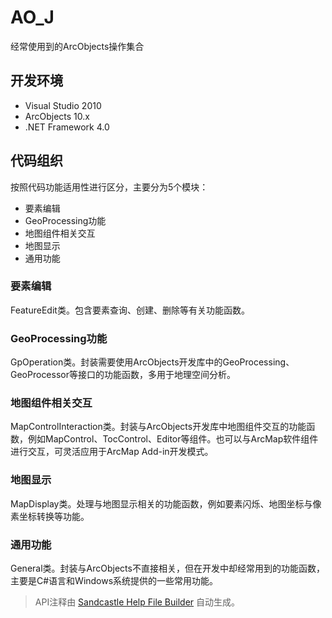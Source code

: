 # AO_J
经常使用到的ArcObjects操作集合

## 开发环境
* Visual Studio 2010
* ArcObjects 10.x
* .NET Framework 4.0

## 代码组织
按照代码功能适用性进行区分，主要分为5个模块：
* 要素编辑
* GeoProcessing功能
* 地图组件相关交互
* 地图显示
* 通用功能

### 要素编辑
FeatureEdit类。包含要素查询、创建、删除等有关功能函数。

### GeoProcessing功能
GpOperation类。封装需要使用ArcObjects开发库中的GeoProcessing、GeoProcessor等接口的功能函数，多用于地理空间分析。

### 地图组件相关交互
MapControlInteraction类。封装与ArcObjects开发库中地图组件交互的功能函数，例如MapControl、TocControl、Editor等组件。也可以与ArcMap软件组件进行交互，可灵活应用于ArcMap Add-in开发模式。

### 地图显示
MapDisplay类。处理与地图显示相关的功能函数，例如要素闪烁、地图坐标与像素坐标转换等功能。

### 通用功能
General类。封装与ArcObjects不直接相关，但在开发中却经常用到的功能函数，主要是C#语言和Windows系统提供的一些常用功能。


> API注释由 [Sandcastle Help File Builder](https://github.com/EWSoftware/SHFB) 自动生成。

